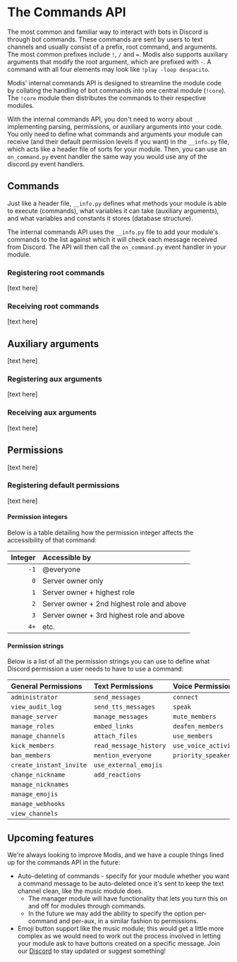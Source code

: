 # The Commands API

The most common and familiar way to interact with bots in Discord is through bot commands. These commands are sent by users to text channels and usually consist of a prefix, root command, and arguments. The most common prefixes include `!`, `/` and `=`. Modis also supports auxiliary arguments that modify the root argument, which are prefixed with `-`. A command with all four elements may look like `!play -loop despacito`.

Modis' internal commands API is designed to streamline the module code by collating the handling of bot commands into one central module (`!core`). The `!core` module then distributes the commands to their respective modules.

With the internal commands API, you don't need to worry about implementing parsing, permissions, or auxiliary arguments into your code. You only need to define what commands and arguments your module can receive (and their default permission levels if you want) in the `__info.py` file, which acts like a header file of sorts for your module. Then, you can use an `on_command.py` event handler the same way you would use any of the discord.py event handlers.

## Commands

Just like a header file, `__info.py` defines what methods your module is able to execute (commands), what variables it can take (auxiliary arguments), and what variables and constants it stores (database structure).

The internal commands API uses the `__info.py` file to add your module's commands to the list against which it will check each message received from Discord. The API will then call the `on_command.py` event handler in your module.

### Registering root commands
[text here]

### Receiving root commands
[text here]

## Auxiliary arguments

[text here]

### Registering aux arguments
[text here]

### Receiving aux arguments
[text here]

## Permissions

[text here]

### Registering default permissions
[text here]

#### Permission integers
Below is a table detailing how the permission integer affects the accessibility of that command:

| Integer | Accessible by                             |
| ------: | :---------------------------------------- |
|    `-1` | @everyone                                 |
|     `0` | Server owner only                         |
|     `1` | Server owner + highest role               |
|     `2` | Server owner + 2nd highest role and above |
|     `3` | Server owner + 3rd highest role and above |
|    `4+` | etc.                                      |

#### Permission strings
Below is a list of all the permission strings you can use to define what Discord permission a user needs to have to use a command:

| General Permissions     | Text Permissions       | Voice Permissions      |
| :---------------------- | :--------------------- | :--------------------- |
| `administrator`         | `send_messages`        | `connect`              |
| `view_audit_log`        | `send_tts_messages`    | `speak`                |
| `manage_server`         | `manage_messages`      | `mute_members`         |
| `manage_roles`          | `embed_links`          | `deafen_members`       |
| `manage_channels`       | `attach_files`         | `use_members`          |
| `kick_members`          | `read_message_history` | `use_voice_activity`   |
| `ban_members`           | `mention_everyone`     | `priority_speaker`     |
| `create_instant_invite` | `use_external_emojis`  |                        |
| `change_nickname`       | `add_reactions`        |                        |
| `manage_nicknames`      |                        |                        |
| `manage_emojis`         |                        |                        |
| `manage_webhooks`       |                        |                        |
| `view_channels`         |                        |                        |

## Upcoming features

We're always looking to improve Modis, and we have a couple things lined up for the commands API in the future:

* Auto-deleting of commands - specify for your module whether you want a command message to be auto-deleted once it's sent to keep the text channel clean, like the music module does.
    * The manager module will have functionality that lets you turn this on and off for modules through commands.
    * In the future we may add the ability to specify the option per-command and per-aux, in a similar fashion to permissions.
* Emoji button support like the music module; this would get a little more complex as we would need to work out the process involved in letting your module ask to have buttons created on a specific message. Join our [Discord](http://discord.gg/z83UGvK) to stay updated or suggest something!
